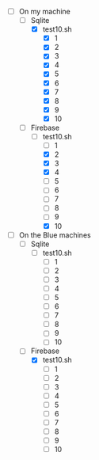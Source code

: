 - [ ] On my machine
	- [ ] Sqlite
		- [x] test10.sh
			- [x] 1
			- [x] 2
			- [x] 3
			- [x] 4
			- [x] 5
			- [x] 6
			- [x] 7
			- [x] 8
			- [x] 9
			- [x] 10
	- [ ] Firebase
		- [ ] test10.sh
			- [ ] 1
			- [x] 2
			- [x] 3
			- [x] 4
			- [ ] 5
			- [ ] 6
			- [ ] 7
			- [ ] 8
			- [ ] 9
			- [x] 10

- [ ] On the Blue machines
	- [ ] Sqlite
		- [ ] test10.sh
			- [ ] 1
			- [ ] 2
			- [ ] 3
			- [ ] 4
			- [ ] 5
			- [ ] 6
			- [ ] 7
			- [ ] 8
			- [ ] 9
			- [ ] 10
	- [ ] Firebase
		- [x] test10.sh
			- [ ] 1
			- [ ] 2
			- [ ] 3
			- [ ] 4
			- [ ] 5
			- [ ] 6
			- [ ] 7
			- [ ] 8
			- [ ] 9
			- [ ] 10